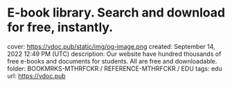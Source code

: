 # E-book library. Search and download for free, instantly.

cover: https://vdoc.pub/static/img/og-image.png
created: September 14, 2022 12:49 PM (UTC)
description: Our website have hundred thousands of free e-books and documents for students. All are free and downloadable.
folder: BOOKMRKS-MTHRFCKR / REFERENCE-MTHRFCKR / EDU
tags: edu
url: https://vdoc.pub